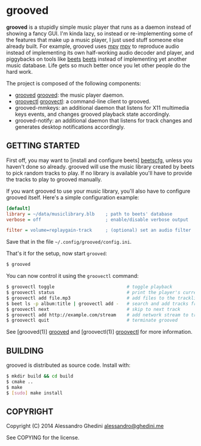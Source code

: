 grooved
=======

**grooved** is a stupidly simple music player that runs as a daemon instead of
showing a fancy GUI. I'm kinda lazy, so instead or re-implementing some of the
features that make up a music player, I just used stuff someone else already
built. For example, grooved uses [mpv] [mpv] to reproduce audio instead of
implementing its own half-working audio decoder and player, and piggybacks on
tools like [beets] [beets] instead of implementing yet another music database.
Life gets so much better once you let other people do the hard work.

The project is composed of the following components:

* [grooved] [grooved]: the music player daemon.
* [groovectl] [groovectl]: a command-line client to grooved.
* grooved-mmkeys: an additional daemon that listens for X11 multimedia keys
  events, and changes grooved playback state accordingly.
* grooved-notify: an additional daemon that listens for track changes and
  generates desktop notifications accordingly.

[mpv]: http://mpv.io/
[beets]: http://beets.radbox.org/

## GETTING STARTED

First off, you may want to [install and configure beets] [beetscfg], unless you
haven't done so already. grooved will use the music library created by beets to
pick random tracks to play. If no library is available you'll have to provide
the tracks to play to grooved manually.

If you want grooved to use your music library, you'll also have to configure
grooved itself. Here's a simple configuration example:

```ini
[default]
library = ~/data/musiclibrary.blb    ; path to beets' database
verbose = off                        ; enable/disable verbose output

filter = volume=replaygain-track     ; (optional) set an audio filter
```

Save that in the file `~/.config/grooved/config.ini`.

That's it for the setup, now start `grooved`:

```bash
$ grooved
```

You can now control it using the `groovectl` command:

```bash
$ groovectl toggle                           # toggle playback
$ groovectl status                           # print the player's current status
$ groovectl add file.mp3                     # add files to the tracklist
$ beet ls -p album:title | groovectl add -   # search and add tracks from beets
$ groovectl next                             # skip to next track
$ groovectl add http://example.com/stream    # add network stream to tracklist
$ groovectl quit                             # terminate grooved
```

See [grooved(1)] [grooved] and [groovectl(1)] [groovectl] for more information.

[beetscfg]: http://beets.readthedocs.org/en/latest/guides/main.html
[grooved]: http://ghedo.github.io/grooved/grooved.1.html
[groovectl]: http://ghedo.github.io/grooved/groovectl.1.html

## BUILDING

grooved is distributed as source code. Install with:

```bash
$ mkdir build && cd build
$ cmake ..
$ make
$ [sudo] make install
```

## COPYRIGHT

Copyright (C) 2014 Alessandro Ghedini <alessandro@ghedini.me>

See COPYING for the license.

